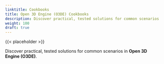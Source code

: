 ```yaml
---
linktitle: Cookbooks
title: Open 3D Engine (O3DE) Cookbooks
description: Discover practical, tested solutions for common scenarios in Open 3D Engine (O3DE).
weight: 100
draft: true
---
```


{{< placeholder >}}

Discover practical, tested solutions for common scenarios in **Open 3D Engine (O3DE)**.
